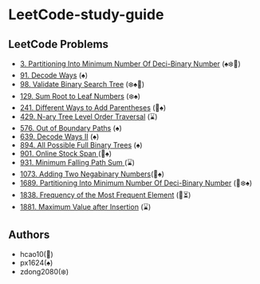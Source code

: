 # LeetCode-study-guide

## LeetCode Problems

- [3.    Partitioning Into Minimum Number Of Deci-Binary Number](/Week001/3) (:spades::snowflake:🌟)
- [91.   Decode Ways](/Week004/91) (:spades:)
- [98.   Validate Binary Search Tree](/Week001/98/) (:snowflake::spades:🌟)
- [129.  Sum Root to Leaf Numbers](/Week002/129/) (:snowflake::spades:)
- [241.  Different Ways to Add Parentheses](/Week002/241/) (🌟:spades:)
- [429.  N-ary Tree Level Order Traversal](/Week007/429) (:hourglass:)
- [576.  Out of Boundary Paths](/Week003/576) (:spades:)
- [639.  Decode Ways II](/Week005/639) (:spades:)
- [894.  All Possible Full Binary Trees](/Week002/894/) (:spades:)
- [901.  Online Stock Span ](/Week003/901/) (🌟:spades:)
- [931.  Minimum Falling Path Sum ](/Week008/931/) (:hourglass:)
- [1073. Adding Two Negabinary Numbers](/Week004/1073)(🌟:spades:)
- [1689. Partitioning Into Minimum Number Of Deci-Binary Number](/Week001/1689/) (🌟:snowflake::spades:)
- [1838. Frequency of the Most Frequent Element](Week005/1838/) (🌟⏳)
- [1881. Maximum Value after Insertion](Week006/1881) (:hourglass:)
## Authors
* hcao10(🌟)
* px1624(:spades:)
* zdong2080(:snowflake:)
